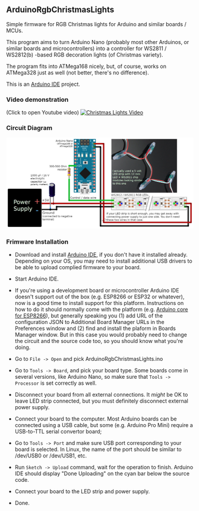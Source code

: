 ArduinoRgbChristmasLights
-------------------------

Simple firmware for RGB Christmas lights for Arduino and similar boards / MCUs.


This program aims to turn Arduino Nano (probably most other Arduinos, or similar boards 
and microcontrollers) into a controller for WS2811 / WS2812(b) -based RGB decoration lights (of Christmas variety).

The program fits into ATMega168 nicely, but, of course, works on ATMega328 just as well (not better, there's no difference).

This is an [Arduino IDE](https://www.arduino.cc/en/Main/Software) project.

### Video demonstration
(Click to open Youtube video)
[![Christmas Lights Video](http://img.youtube.com/vi/enWjkxR_uSA/0.jpg)](http://www.youtube.com/watch?v=enWjkxR_uSA)

### Circuit Diagram
![Circuit Diagram](doc/ChristmasLightsCircuit.jpg?raw=true)


### Frimware Installation

 - Download and install [Arduino IDE](https://www.arduino.cc/en/Main/Software), if you
   don't have it installed already. Depending on your OS, you may need to install additional
   USB drivers to be able to upload complied firmware to your board.

 - Start Arduino IDE.

 - If you're using a development board or microcontroller Arduino IDE doesn't support out
   of the box (e.g. ESP8266 or ESP32 or whatever), now is a good time to install support
   for this platform. Instructions on how to do it should normally come with the platform
   (e.g. [Arduino core for ESP8266](https://github.com/esp8266/Arduino)), but generally speaking
   you (1) add URL of the configuration JSON to Additional Board Manager URLs in the Preferences
   window and (2) find and install the plaform in Boards Manager window.
   But in this case you would probably need to change the circuit and the source code too, so
   you should know what you're doing.

 - Go to ``File -> Open`` and pick ArduinoRgbChristmasLights.ino

 - Go to ``Tools -> Board``, and pick your board type. Some boards come in several versions,
   like Arduino Nano, so make sure that ``Tools -> Processor`` is set correctly as well.

 - Disconnect your board from all external connections. It _might_ be OK to leave LED strip
   connected, but you must definitely disconnect external power supply.

 - Connect your board to the computer. Most Arduino boards can be connected using a USB
   cable, but some (e.g. Arduino Pro Mini) require a USB-to-TTL serial convertor board;

 - Go to ``Tools -> Port`` and make sure USB port corresponding to your board is selected.
   In Linux, the name of the port should be similar to /dev/USB0 or /dev/USB1, etc.

 - Run ``Sketch -> Upload`` command, wait for the operation to finish. Arduino IDE should
   display "Done Uploading" on the cyan bar below the source code.

 - Connect your board to the LED strip and power supply.

 - Done.
